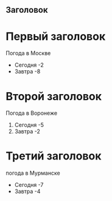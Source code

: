 ## Заголовок

# Первый заголовок

Погода в Москве
 
 * Сегодня -2
 * Завтра -8


# Второй заголовок

Погода в Воронеже

1. Сегодня -5
2. Завтра -2
# Третий заголовок 
погода в Мурманске
* Сегодня -7
* Завтра -4
